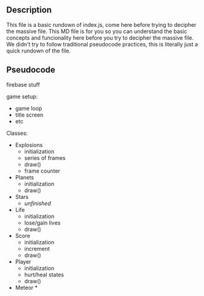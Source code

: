## Description
This file is a basic rundown of index.js, come here before trying to decipher the massive file. This MD file is for you so you can understand the basic concepts and funcionality here before you try to decipher the massive file. We didn't try to follow traditional pseudocode practices, this is literally just a quick rundown of the file.

## Pseudocode

firebase stuff

game setup:
* game loop
* title screen
* etc

Classes:
* Explosions
    * initialization
    * series of frames
    * draw()
    * frame counter
* Planets
    * initialization
    * draw()
* Stars
    * _unfinished_
* Life
    * initialization
    * lose/gain lives
    * draw()
* Score
    * initialization
    * increment
    * draw()
* Player
    * initialization
    * hurt/heal states
    * draw()
* Meteor
    * 
